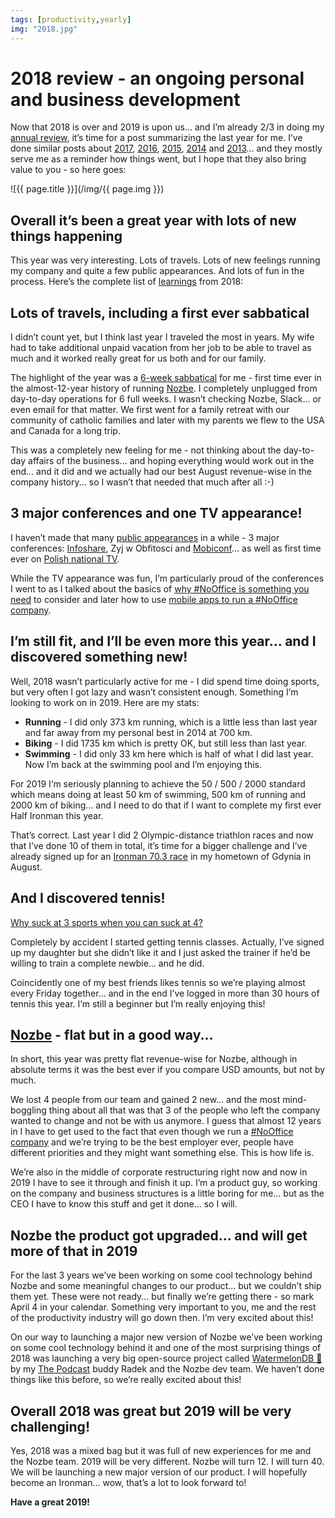 ```yaml
---
tags: [productivity,yearly]
img: "2018.jpg"
---
```


# 2018 review - an ongoing personal and business development

Now that 2018 is over and 2019 is upon us... and I’m already 2/3 in doing my [annual review](https://sliwinski.com/annual), it’s time for a post summarizing the last year for me. I’ve done similar posts about [2017](https://sliwinski.com/2017), [2016](https://sliwinski.com/2016), [2015](https://sliwinski.com/2015), [2014](https://sliwinski.com/2014) and [2013](https://sliwinski.com/summary2013)... and they mostly serve me as a reminder how things went, but I hope that they also bring value to you - so here goes: 

<!--More-->

![{{ page.title }}](/img/{{ page.img }})

## Overall it’s been a great year with lots of new things happening

This year was very interesting. Lots of travels. Lots of new feelings running my company and quite a few public appearances. And lots of fun in the process. Here’s the complete list of [learnings](https://sliwinski.com/learnings) from 2018:

## Lots of travels, including a first ever sabbatical

I didn’t count yet, but I think last year I traveled the most in years. My wife had to take additional unpaid vacation from her job to be able to travel as much and it worked really great for us both and for our family.

The highlight of the year was a [6-week sabbatical](https://sliwinski.com/thepodcast-158) for me - first time ever in the almost-12-year history of running [Nozbe][n]. I completely unplugged from day-to-day operations for 6 full weeks. I wasn’t checking Nozbe, Slack... or even email for that matter. We first went for a family retreat with our community of catholic families and later with my parents we flew to the USA and Canada for a long trip.

This was a completely new feeling for me - not thinking about the day-to-day affairs of the business... and hoping everything would work out in the end... and it did and we actually had our best August revenue-wise in the company history... so I wasn’t that needed that much after all :-)

## 3 major conferences and one TV appearance!

I haven’t made that many [public appearances](https://sliwinski.com/where) in a while - 3 major conferences: [Infoshare](https://sliwinski.com/infoshare), Zyj w Obfitosci and [Mobiconf](https://sliwinski.com/mobiconf)... as well as first time ever on [Polish national TV](https://sliwinski.com/tvp2).

While the TV appearance was fun, I’m particularly proud of the conferences I went to as I talked about the basics of [why #NoOffice is something you need](https://sliwinski.com/infoshare) to consider and later how to use [mobile apps to run a #NoOffice company](https://sliwinski.com/mobiconfvideo).

## I’m still fit, and I’ll be even more this year... and I discovered something new!

Well, 2018 wasn’t particularly active for me - I did spend time doing sports, but very often I got lazy and wasn’t consistent enough. Something I’m looking to work on in 2019. Here are my stats:

* **Running** - I did only 373 km running, which is a little less than last year and far away from my personal best in 2014 at 700 km.
* **Biking** - I did 1735 km which is pretty OK, but still less than last year.
* **Swimming** - I did only 33 km here which is half of what I did last year. Now I’m back at the swimming pool and I’m enjoying this.

For 2019 I‘m seriously planning to achieve the 50 / 500 / 2000 standard which means doing at least 50 km of swimming, 500 km of running and 2000 km of biking... and I need to do that if I want to complete my first ever Half Ironman this year.

That’s correct. Last year I did 2 Olympic-distance triathlon races and now that I’ve done 10 of them in total, it’s time for a bigger challenge and I’ve already signed up for an [Ironman 70.3 race](https://www.ironmangdynia.pl/en) in my hometown of Gdynia in August.

## And I discovered tennis!

[Why suck at 3 sports when you can suck at 4?](https://sliwinski.com/tennis)

Completely by accident I started getting tennis classes. Actually, I’ve signed up my daughter but she didn’t like it and I just asked the trainer if he’d be willing to train a complete newbie... and he did.

Coincidently one of my best friends likes tennis so we’re playing almost every Friday together... and in the end I’ve logged in more than 30 hours of tennis this year. I’m still a beginner but I’m really enjoying this!

## [Nozbe][n] - flat but in a good way...

In short, this year was pretty flat revenue-wise for Nozbe, although in absolute terms it was the best ever if you compare USD amounts, but not by much.

We lost 4 people from our team and gained 2 new... and the most mind-boggling thing about all that was that 3 of the people who left the company wanted to change and not be with us anymore. I guess that almost 12 years in I have to get used to the fact that even though we run a [#NoOffice company](https://nooffice.org) and we’re trying to be the best employer ever, people have different priorities and they might want something else. This is how life is.

We’re also in the middle of corporate restructuring right now and now in 2019 I have to see it through and finish it up. I’m a product guy, so working on the company and business structures is a little boring for me... but as the CEO I have to know this stuff and get it done... so I will.

## Nozbe the product got upgraded... and will get more of that in 2019

For the last 3 years we’ve been working on some cool technology behind Nozbe and some meaningful changes to our product... but we couldn’t ship them yet. These were not ready... but finally we’re getting there - so mark April 4 in your calendar. Something very important to you, me and the rest of the productivity industry will go down then. I’m very excited about this!

On our way to launching a major new version of Nozbe we’ve been working on some cool technology behind it and one of the most surprising things of 2018 was launching a very big open-source project called [WatermelonDB 🍉](https://github.com/Nozbe/WatermelonDB) by my [The Podcast][p] buddy Radek and the Nozbe dev team. We haven’t done things like this before, so we’re really excited about this!

## Overall 2018 was great but 2019 will be very challenging!

Yes, 2018 was a mixed bag but it was full of new experiences for me and the Nozbe team. 2019 will be very different. Nozbe will turn 12. I will turn 40. We will be launching a new major version of our product. I will hopefully become an Ironman... wow, that’s a lot to look forward to!

**Have a great 2019!**


[n]: https://nozbe.com/?a=mike
[p]: https://thepodcast.fm/